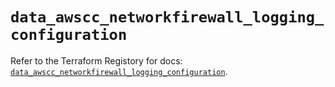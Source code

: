 # `data_awscc_networkfirewall_logging_configuration`

Refer to the Terraform Registory for docs: [`data_awscc_networkfirewall_logging_configuration`](https://registry.terraform.io/providers/hashicorp/awscc/0.70.0/docs/data-sources/networkfirewall_logging_configuration).

